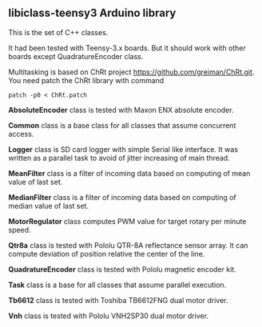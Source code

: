 ## libiclass-teensy3 Arduino library

This is the set of C++ classes.

It had been tested with Teensy-3.x boards. But it should work with other boards
except QuadratureEncoder class.

Multitasking is based on ChRt project https://github.com/greiman/ChRt.git. You need
patch the ChRt library with command

	patch -p0 < ChRt.patch

**AbsoluteEncoder** class is tested with Maxon ENX absolute encoder.

**Common** class is a base class for all classes that assume concurrent access.

**Logger** class is SD card logger with simple Serial like interface. It was written
as a parallel task to avoid of jitter increasing of main thread.

**MeanFilter** class is a filter of incoming data based on computing of mean value of
last set.

**MedianFilter** class is a filter of incoming data based on computing of median value
of last set.

**MotorRegulator** class computes PWM value for target rotary per minute speed.

**Qtr8a** class is tested with Pololu QTR-8A reflectance sensor array. It can compute
deviation of position relative the center of the line.

**QuadratureEncoder** class is tested with Pololu magnetic encoder kit.

**Task** class is a base for all classes that assume parallel execution.

**Tb6612** class is tested with Toshiba TB6612FNG dual motor driver.

**Vnh** class is tested with Pololu VNH2SP30 dual motor driver.
